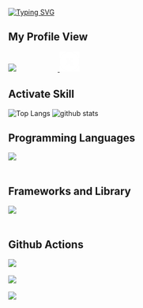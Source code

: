 [![Typing SVG](https://readme-typing-svg.demolab.com?font=Fira+Sanss&weight=600&size=26&pause=1000&color=1FE66BE8&center=true&width=500&lines=Welcome+to+My+github+Repository)](https://git.io/typing-svg)

## My Profile View
  ![](https://komarev.com/ghpvc/?username=your-github-J-saka0812)　　　　　　<a href="https://x.com/@JS_chartier">
  <img src="https://github.com/J-saka0812/J-saka0812/blob/main/x-social-media-white-round-icon.png?raw=true" alt="X" width="40" />
</a>

## Activate Skill
<div align="left"> 
  <img alt="Top Langs" height="170px" src="https://github-readme-stats.vercel.app/api?username=J-saka0812&theme=vue-dark&layout=compact" />
  <img alt="github stats" height="170px" src="https://github-readme-stats.vercel.app/api/top-langs/?username=J-saka0812&theme=vue-dark&layout=compact" />
</div>

## Programming Languages

<img src="https://skillicons.dev/icons?i=html,css,js,java" /> <br /><br />

## Frameworks and Library

<img src="https://skillicons.dev/icons?i=react,nodejs" /> <br /><br />


## Github Actions
![](http://github-profile-summary-cards.vercel.app/api/cards/profile-details?username=J-saka0812&theme=blueberry)


![](http://github-profile-summary-cards.vercel.app/api/cards/stats?username=J-saka0812&theme=blueberry)

![](http://github-profile-summary-cards.vercel.app/api/cards/productive-time?username=J-saka0812&theme=blueberry&utcOffset=8)
